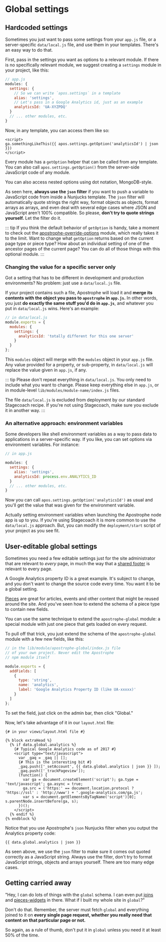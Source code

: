# Global settings

## Hardcoded settings

Sometimes you just want to pass some settings from your `app.js` file, or a server-specific `data/local.js` file, and use them in your templates. There's an easy way to do that.

First, pass in the settings you want as options to a relevant module. If there is no specifically relevant module, we suggest creating a `settings` module in your project, like this:

```javascript
// app.js
modules: {
  settings: {
    // So we can write `apos.settings` in a template
    alias: 'settings',
    // Let's pass in a Google Analytics id, just as an example
    analyticsId: 'UA-XYZPDQ'
  }
  // ... other modules, etc.
}
```

Now, in any template, you can access them like so:

```markup
<script>
ga.somethingLikeThis({{ apos.settings.getOption('analyticsId') | json }})
</script>
```

Every module has a `getOption` helper that can be called from any template. You can also call `apos.settings.getOption()` from the server-side JavaScript code of any module.

You can also access nested options using dot notation, MongoDB-style.

As seen here, **always use the `json` filter** if you want to push a variable to JavaScript code from inside a Nunjucks template. The `json` filter will automatically quote strings the right way, format objects as objects, format arrays as arrays, and even deal with several edge cases where JSON and JavaScript aren't 100% compatible. So please, **don't try to quote strings yourself.** Let the filter do it.

::: tip
If you think the default behavior of `getOption` is handy, take a moment to check out the [apostrophe-override-options](https://npmjs.org/package/apostrophe-override-options) module, which really takes it to the limit. Want to change what `getOption` returns based on the current page type or piece type? How about an individual setting of one of the ancestor pages of the current page? You can do all of those things with this optional module.
:::

### Changing the value for a specific server only

Got a setting that has to be different in development and production environments? No problem: just use a `data/local.js` file.

If your project contains such a file, Apostrophe will load it and **merge its contents with the object you pass to `apostrophe` in `app.js`.** In other words, you just **do exactly the same stuff you'd do in `app.js`**, and whatever you put in `data/local.js` wins. Here's an example:

```javascript
// in data/local.js
module.exports = {
  modules: {
    settings: {
      analyticsId: 'totally different for this one server'
    }
  }
};
```

This `modules` object will merge with the `modules` object in your `app.js` file. Any value provided for a property, or sub-property, in `data/local.js` will replace the value given in `app.js`, if any.

::: tip
Please don't repeat everything in `data/local.js`. You only need to include what you want to change. Please keep everything else in `app.js`, or in module-level `lib/modules/module-name/index.js` files.

The file `data/local.js` is excluded from deployment by our standard Stagecoach recipe. If you're not using Stagecoach, make sure you exclude it in another way.
:::

### An alternative approach: environment variables

Some developers like shell environment variables as a way to pass data to applications in a server-specific way. If you like, you can set options via environment variables. For instance:

```javascript
// in app.js

modules: {
  settings: {
    alias: 'settings',
    analyticsId: process.env.ANALYTICS_ID
  }
  // ... other modules, etc.
}
```

Now you can call `apos.settings.getOption('analyticsId')` as usual and you'll get the value that was given for the environment variable.

Actually setting environment variables when launching the Apostrophe node app is up to you. If you're using Stagecoach it is more common to use the `data/local.js` approach. But, you can modify the `deployment/start` script of your project as you see fit.

## User-editable global settings

Sometimes you need a few editable settings just for the site administrator that are relevant to *every* page, in much the way that a [shared footer](global.md) is relevant to every page.

A Google Analytics property ID is a great example. It's subject to change, and you don't want to change the source code every time. You want it to be a global setting.

[Pieces](../reusable-content-pieces/README.md) are great for articles, events and other content that might be reused around the site. And you've seen how to extend the schema of a piece type to contain new fields.

You can use the same technique to extend the `apostrophe-global` module: a special module with just one piece that gets loaded on every request.

To pull off that trick, you just extend the schema of the `apostrophe-global` module with a few new fields, like this:

```javascript
// in the lib/module/apostrophe-global/index.js file
// of your own project. Never edit the Apostrophe
// npm module itself

module.exports = {
  addFields: [
    {
      type: 'string',
      name: 'analytics',
      label: 'Google Analytics Property ID (like UA-xxxxx)'
    }
  ]
};
```

To set the field, just click on the admin bar, then click "Global."

Now, let's take advantage of it in our `layout.html` file:

```markup
{# in your views/layout.html file #}

{% block extraHead %}
  {% if data.global.analytics %}
    {# Typical Google Analytics code as of 2017 #}
    <script type="text/javascript">
      var _gaq = _gaq || [];
      {# This is the interesting bit #}
      _gaq.push(['_setAccount', {{ data.global.analytics | json }} ]);
      _gaq.push(['_trackPageview']);
      (function() {
        var ga = document.createElement('script'); ga.type = 'text/javascript'; ga.async = true;
        ga.src = ('https:' == document.location.protocol ? 'https://ssl' : 'http://www') + '.google-analytics.com/ga.js';
        var s = document.getElementsByTagName('script')[0]; s.parentNode.insertBefore(ga, s);
      })();
    </script>
  {% endif %}
{% endblock %}
```

Notice that you use Apostrophe's `json` Nunjucks filter when you output the Analytics property code:

```markup
{{ data.global.analytics | json }}
```

As seen above, we use the `json` filter to make sure it comes out quoted correctly as a JavaScript string. Always use the filter, don't try to format JavaScript strings, objects and arrays yourself. There are too many edge cases.

## Getting carried away

"Hey, I can do lots of things with the `global` schema. I can even put [joins](/reference/field-types/joins.md) and [pieces-widgets](../reusable-content-pieces/README.md) in there. What if I built my whole site in `global`?"

Don't do that. Remember, the server must fetch `global` and everything joined to it on **every single page request, whether you really need that content on that particular page or not.**

So again, as a rule of thumb, don't put it in `global` unless you need it at least 50% of the time.

